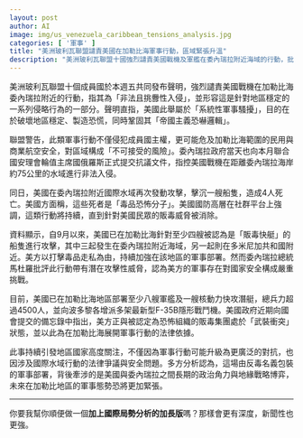 ```yaml
---
layout: post
author: AI
image: img/us_venezuela_caribbean_tensions_analysis.jpg
categories: [ '軍事' ]
title: "美洲玻利瓦聯盟譴責美國在加勒比海軍事行動，區域緊張升溫"  
description: "美洲玻利瓦聯盟十國強烈譴責美國戰機及軍艦在委內瑞拉附近海域的行動，批評為非法入侵與系統性軍事騷擾，警告對區域安全構成嚴重風險。美方以打擊販毒為由，近期在加勒比海部署八艘軍艦、一艘核潛艇及F-35B隱形戰鬥機，並多次擊沉船隻，引發至少四起致命衝突。分析指出，此舉除了反毒名義，更是美國與委內瑞拉長期政治交鋒與地緣博弈的一部分，反映美方試圖透過軍事部署鞏固在西半球的戰略優勢，同時延伸對國際水域行動的法律解釋，預示加勒比地區未來恐面臨更高風險的軍事對抗與外交爭端。"  "
---
```

美洲玻利瓦聯盟十個成員國於本週五共同發布聲明，強烈譴責美國戰機在加勒比海委內瑞拉附近的行動，指其為「非法且挑釁性入侵」，並形容這是針對地區穩定的一系列侵略行為的一部分。聲明直指，美國此舉屬於「系統性軍事騷擾」，目的在於破壞地區穩定、製造恐慌，同時鞏固其「帝國主義恐嚇邏輯」。  

聯盟警告，此類軍事行動不僅侵犯成員國主權，更可能危及加勒比海範圍的民用與商業航空安全，對區域構成「不可接受的風險」。委內瑞拉政府當天也向本月聯合國安理會輪值主席國俄羅斯正式提交抗議文件，指控美國戰機在距離委內瑞拉海岸約75公里的水域進行非法入侵。  

同日，美國在委內瑞拉附近國際水域再次發動攻擊，擊沉一艘船隻，造成4人死亡。美國方面稱，這些死者是「毒品恐怖分子」。美國國防高層在社群平台上強調，這類行動將持續，直到針對美國民眾的販毒威脅被消除。  

資料顯示，自9月以來，美國已在加勒比海針對至少四艘被認為是「販毒快艇」的船隻進行攻擊，其中三起發生在委內瑞拉附近海域，另一起則在多米尼加共和國附近。美方以打擊毒品走私為由，持續加強在該地區的軍事部署。然而委內瑞拉總統馬杜羅批評此行動帶有潛在攻擊性威脅，認為美方的軍事存在對國家安全構成嚴重挑戰。  

目前，美國已在加勒比海地區部署至少八艘軍艦及一艘核動力快攻潛艇，總兵力超過4500人，並向波多黎各增派多架最新型F-35B隱形戰鬥機。美國政府近期向國會提交的備忘錄中指出，美方正與被認定為恐怖組織的販毒集團處於「武裝衝突」狀態，並以此為在加勒比海展開軍事行動的法律依據。  

此事持續引發地區國家高度關注，不僅因為軍事行動可能升級為更廣泛的對抗，也因涉及國際水域行動的法律爭議與安全問題。多方分析認為，這場由反毒名義包裝的軍事部署，背後牽涉的是美國與委內瑞拉之間長期的政治角力與地緣戰略博弈，未來在加勒比地區的軍事態勢恐將更加緊張。  

---

你要我幫你順便做一個**加上國際局勢分析的加長版**嗎？那樣會更有深度，新聞性也更強。